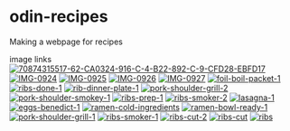 # odin-recipes

Making a webpage for recipes

image links
<a href="https://ibb.co/yRcry92"><img src="https://i.ibb.co/Ct3f7cL/70874315517-62-CA0324-916-C-4-B22-892-C-9-CFD28-EBFD17.jpg" alt="70874315517-62-CA0324-916-C-4-B22-892-C-9-CFD28-EBFD17" border="0"></a>
<a href="https://ibb.co/SJ9WyCH"><img src="https://i.ibb.co/Km3RhvB/IMG-0924.jpg" alt="IMG-0924" border="0"></a>
<a href="https://ibb.co/DgttVsW"><img src="https://i.ibb.co/6JmmnVw/IMG-0925.jpg" alt="IMG-0925" border="0"></a>
<a href="https://ibb.co/XzbM542"><img src="https://i.ibb.co/brPDv3W/IMG-0926.jpg" alt="IMG-0926" border="0"></a>
<a href="https://ibb.co/6r8cyTq"><img src="https://i.ibb.co/VJx0Lzk/IMG-0927.jpg" alt="IMG-0927" border="0"></a>
<a href="https://ibb.co/Y3MNxqZ"><img src="https://i.ibb.co/xD02NRH/foil-boil-packet-1.jpg" alt="foil-boil-packet-1" border="0"></a>
<a href="https://ibb.co/HpBJ8CX"><img src="https://i.ibb.co/YTPrsXb/ribs-done-1.jpg" alt="ribs-done-1" border="0"></a>
<a href="https://ibb.co/GPfD1n7"><img src="https://i.ibb.co/NYgqktx/rib-dinner-plate-1.jpg" alt="rib-dinner-plate-1" border="0"></a>
<a href="https://ibb.co/FYbZyvw"><img src="https://i.ibb.co/T0Bj7X8/pork-shoulder-grill-2.jpg" alt="pork-shoulder-grill-2" border="0"></a>
<a href="https://ibb.co/rtxWsPT"><img src="https://i.ibb.co/X47w8BN/pork-shoulder-smokey-1.jpg" alt="pork-shoulder-smokey-1" border="0"></a>
<a href="https://ibb.co/5RzdNrb"><img src="https://i.ibb.co/rwLgCxD/ribs-prep-1.jpg" alt="ribs-prep-1" border="0"></a>
<a href="https://ibb.co/6Fwf9NX"><img src="https://i.ibb.co/gJ9Bq64/ribs-smoker-2.jpg" alt="ribs-smoker-2" border="0"></a>
<a href="https://ibb.co/9c02PTv"><img src="https://i.ibb.co/jbYGtM5/lasagna-1.jpg" alt="lasagna-1" border="0"></a>
<a href="https://ibb.co/5jCNT25"><img src="https://i.ibb.co/hdrPsCK/eggs-benedict-1.jpg" alt="eggs-benedict-1" border="0"></a>
<a href="https://ibb.co/1KvQdCS"><img src="https://i.ibb.co/pZ0wRHm/ramen-cold-ingredients.jpg" alt="ramen-cold-ingredients" border="0"></a>
<a href="https://ibb.co/0QJXySY"><img src="https://i.ibb.co/fQ0Sd5r/ramen-bowl-ready-1.jpg" alt="ramen-bowl-ready-1" border="0"></a>
<a href="https://ibb.co/tKmKdhw"><img src="https://i.ibb.co/pw0wmP6/pork-shoulder-grill-1.jpg" alt="pork-shoulder-grill-1" border="0"></a>
<a href="https://ibb.co/cYyTsKj"><img src="https://i.ibb.co/XYWJGfq/ribs-smoker-1.jpg" alt="ribs-smoker-1" border="0"></a>
<a href="https://ibb.co/m0G6CcD"><img src="https://i.ibb.co/DYt5DRV/ribs-cut-2.jpg" alt="ribs-cut-2" border="0"></a>
<a href="https://ibb.co/VgvbWW0"><img src="https://i.ibb.co/Wkc7WWN/ribs-cut.jpg" alt="ribs-cut" border="0"></a>
<a href="https://ibb.co/MDhfGww"><img src="https://i.ibb.co/kgyJ9bb/ribs.jpg" alt="ribs" border="0"></a>
